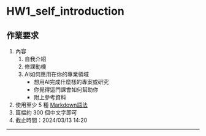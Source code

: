 # HW1_self_introduction

## 作業要求
1. 內容
    1. 自我介紹
    2. 修課動機
    3. AI如何應用在你的專業領域
        - 想用AI完成什麼樣的專案或研究
        - 你覺得這門課會如何幫助你
        - 附上參考資料
2. 使用至少 5 種 [Markdown語法](https://www.markdownguide.org/basic-syntax) 
3. 篇幅約 300 個中文字即可
4. 截止時間：2024/03/13 14:20

- - - 
